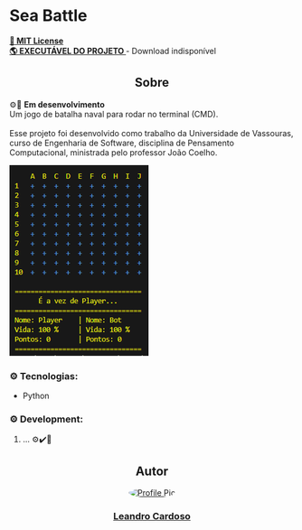 # Sea Battle

**<a href="https://github.com/Leandro-Cardoso/GAME-Sea-Battle-CMD/blob/master/LICENSE" target="_blank">
    🔑 MIT License
</a><br>
<a href="" target="_blank">
    🌎 EXECUTÁVEL DO PROJETO
</a>** - Download indisponível

<div align="center">
    <h2>Sobre</h2>
</div>

⚙️🔨 **Em desenvolvimento**<br>
Um jogo de batalha naval para rodar no terminal (CMD).<br><br>
Esse projeto foi desenvolvido como trabalho da Universidade de Vassouras, curso de Engenharia de Software, disciplina de Pensamento Computacional, ministrada pelo professor João Coelho.<br>

<p>
    <img src=".github/preview.png" alt="Preview" />
</p>

### ⚙️ Tecnologias:
* Python

### ⚙️ Development:
1. ... ⚙️✔️🔨

<div align="center">
    <h2>Autor</h2>
    <a href="https://github.com/Leandro-Cardoso" target="_blank">
        <img src="https://avatars.githubusercontent.com/u/41876952?v=4" alt="Profile Pic" width="150" style="border-radius: 50%"/>
        <h3>Leandro Cardoso</h3>
    </a>
</div>
